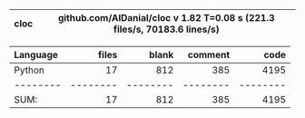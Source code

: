cloc|github.com/AlDanial/cloc v 1.82  T=0.08 s (221.3 files/s, 70183.6 lines/s)
--- | ---

Language|files|blank|comment|code
:-------|-------:|-------:|-------:|-------:
Python|17|812|385|4195
--------|--------|--------|--------|--------
SUM:|17|812|385|4195
